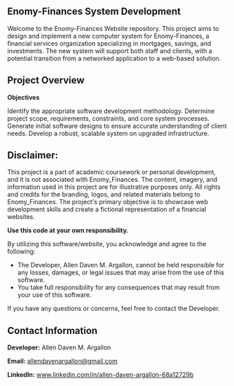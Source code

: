 ## Enomy-Finances System Development

Welcome to the Enomy-Finances Website repository. This project aims to design and implement a new computer system for Enomy-Finances, a financial services organization specializing in mortgages, savings, and investments. The new system will support both staff and clients, with a potential transition from a networked application to a web-based solution.

## Project Overview
**Objectives**

Identify the appropriate software development methodology.
Determine project scope, requirements, constraints, and core system processes.
Generate initial software designs to ensure accurate understanding of client needs.
Develop a robust, scalable system on upgraded infrastructure.

## Disclaimer:
This project is a part of academic coursework or personal development, and it is not associated with Enomy_Finances. The content, imagery, and information used in this project are for illustrative purposes only. All rights and credits for the branding, logos, and related materials belong to Enomy_Finances. The project's primary objective is to showcase web development skills and create a fictional representation of a financial websites.

**Use this code at your own responsibility.**

By utilizing this software/website, you acknowledge and agree to the following:

- The Developer, Allen Daven M. Argallon, cannot be held responsible for any losses, damages, or legal issues that may arise from the use of this software.
- You take full responsibility for any consequences that may result from your use of this software.

If you have any questions or concerns, feel free to contact the Developer.

## Contact Information

**Developer:** Allen Daven M. Argallon

**Email:** allendavenargallon@gmail.com

**LinkedIn:** www.linkedin.com/in/allen-daven-argallon-68a12729b
